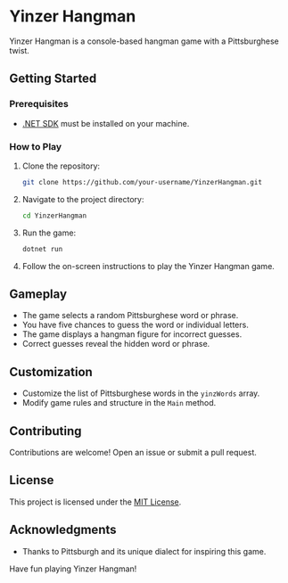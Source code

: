 # Yinzer Hangman

Yinzer Hangman is a console-based hangman game with a Pittsburghese twist.

## Getting Started

### Prerequisites

- [.NET SDK](https://dotnet.microsoft.com/download) must be installed on your machine.

### How to Play

1. Clone the repository:

    ```bash
    git clone https://github.com/your-username/YinzerHangman.git
    ```

2. Navigate to the project directory:

    ```bash
    cd YinzerHangman
    ```

3. Run the game:

    ```bash
    dotnet run
    ```

4. Follow the on-screen instructions to play the Yinzer Hangman game.

## Gameplay

- The game selects a random Pittsburghese word or phrase.
- You have five chances to guess the word or individual letters.
- The game displays a hangman figure for incorrect guesses.
- Correct guesses reveal the hidden word or phrase.

## Customization

- Customize the list of Pittsburghese words in the `yinzWords` array.
- Modify game rules and structure in the `Main` method.

## Contributing

Contributions are welcome! Open an issue or submit a pull request.

## License

This project is licensed under the [MIT License](LICENSE).

## Acknowledgments

- Thanks to Pittsburgh and its unique dialect for inspiring this game.

Have fun playing Yinzer Hangman!
